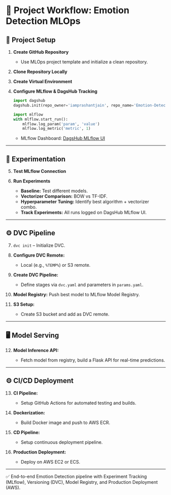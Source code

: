 # 📝 Project Workflow: Emotion Detection MLOps

## 🚀 Project Setup

1. **Create GitHub Repository**

   * Use MLOps project template and initialize a clean repository.

2. **Clone Repository Locally**

3. **Create Virtual Environment**

4. **Configure MLflow & DagsHub Tracking**

   ```python
   import dagshub
   dagshub.init(repo_owner='iamprashantjain', repo_name='Emotion-Detection-MLOps', mlflow=True)

   import mlflow
   with mlflow.start_run():
       mlflow.log_param('param', 'value')
       mlflow.log_metric('metric', 1)
   ```

   * MLflow Dashboard: [DagsHub MLflow UI](https://dagshub.com/iamprashantjain/Emotion-Detection-MLOps.mlflow)

---

## 🧪 Experimentation

5. **Test MLflow Connection**

6. **Run Experiments**

   * **Baseline:** Test different models.
   * **Vectorizer Comparison:** BOW vs TF-IDF.
   * **Hyperparameter Tuning:** Identify best algorithm + vectorizer combo.
   * **Track Experiments:** All runs logged on DagsHub MLflow UI.

---

## ⚙️ DVC Pipeline

7. `dvc init` – Initialize DVC.

8. **Configure DVC Remote:**

   * Local (e.g., `%TEMP%`) or S3 remote.

9. **Create DVC Pipeline:**

   * Define stages via `dvc.yaml` and parameters in `params.yaml`.

10. **Model Registry:** Push best model to MLflow Model Registry.

11. **S3 Setup:**

    * Create S3 bucket and add as DVC remote.

---

## 🖥️ Model Serving

12. **Model Inference API:**

    * Fetch model from registry, build a Flask API for real-time predictions.

---

## ⚙️ CI/CD Deployment

13. **CI Pipeline:**

    * Setup GitHub Actions for automated testing and builds.

14. **Dockerization:**

    * Build Docker image and push to AWS ECR.

15. **CD Pipeline:**

    * Setup continuous deployment pipeline.

16. **Production Deployment:**

    * Deploy on AWS EC2 or ECS.

---

✅ End-to-end Emotion Detection pipeline with Experiment Tracking (MLflow), Versioning (DVC), Model Registry, and Production Deployment (AWS).